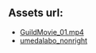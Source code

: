 ## Assets url:

- [GuildMovie_01.mp4](https://static.techwiz.tech/cg-static/assets/GuildMovie_01.mp4)
- [umedalabo_nonright](https://static.techwiz.tech/cg-static/assets/umedalabo_nonright.glb)
